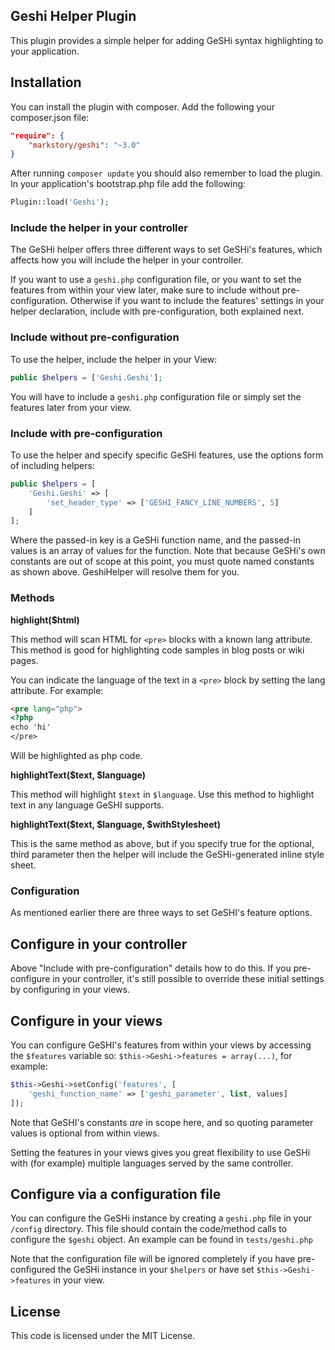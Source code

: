 ## Geshi Helper Plugin

This plugin provides a simple helper for adding GeSHi syntax highlighting to
your application.

## Installation

You can install the plugin with composer. Add the following your composer.json file:

```json
"require": {
	"markstory/geshi": "~3.0"
}
```

After running `composer update` you should also remember to load the plugin.
In your application's bootstrap.php file add the following:

```php
Plugin::load('Geshi');
```

### Include the helper in your controller

The GeSHi helper offers three different ways to set GeSHi's features, which
affects how you will include the helper in your controller.

If you want to use a `geshi.php` configuration file, or you want to set the
features from within your view later, make sure to include without
pre-configuration. Otherwise if you want to include the features' settings
in your helper declaration, include with pre-configuration, both explained
next.

### Include without pre-configuration

To use the helper, include the helper in your View:

```php
public $helpers = ['Geshi.Geshi'];
```

You will have to include a `geshi.php` configuration file or simply set the
features later from your view.

### Include with pre-configuration

To use the helper and specify specific GeSHi features, use the options form
of including helpers:

```php
public $helpers = [
	'Geshi.Geshi' => [
		'set_header_type' => ['GESHI_FANCY_LINE_NUMBERS', 5]
	]
];
```

Where the passed-in key is a GeSHi function name, and the passed-in values
is an array of values for the function. Note that because GeSHi's own
constants are out of scope at this point, you must quote named constants as
shown above. GeshiHelper will resolve them for you.

### Methods

**highlight($html)**

This method will scan HTML for `<pre>` blocks with a known lang attribute. This
method is good for highlighting code samples in blog posts or wiki pages.

You can indicate the language of the text in a `<pre>` block by setting the lang
attribute.  For example:

```html
<pre lang="php">
<?php
echo 'hi'
</pre>
```

Will be highlighted as php code.

**highlightText($text, $language)**

This method will highlight `$text` in `$language`.  Use this method to
highlight text in any language GeSHI supports.

**highlightText($text, $language, $withStylesheet)**

This is the same method as above, but if you specify true for the optional,
third parameter then the helper will include the GeSHi-generated inline style
sheet.

### Configuration

As mentioned earlier there are three ways to set GeSHI's feature options.

## Configure in your controller

Above "Include with pre-configuration" details how to do this. If you pre-configure
in your controller, it's still possible to override these initial settings by
configuring in your views.

## Configure in your views

You can configure GeSHI's features from within your views
by accessing the `$features` variable so: `$this->Geshi->features = array(...)`, for example:

```php
$this->Geshi->setConfig('features', [
	'geshi_function_name' => ['geshi_parameter', list, values]
]);
```

Note that GeSHI's constants _are_ in scope here, and so quoting parameter
values is optional from within views.

Setting the features in your views gives you great flexibility to use GeSHi with (for example)
multiple languages served by the same controller.

## Configure via a configuration file

You can configure the GeSHi instance by creating a `geshi.php` file in your
`/config` directory.  This file should contain the code/method calls to
configure the `$geshi` object.  An example can be found in
`tests/geshi.php`

Note that the configuration file will be ignored completely if you have pre-configured
the GeSHi instance in your `$helpers` or have set `$this->Geshi->features` in your view.

## License

This code is licensed under the MIT License.
